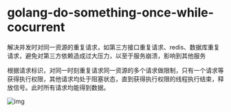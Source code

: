 # golang-do-something-once-while-cocurrent
解决并发时对同一资源的重复请求，如第三方接口重复请求、redis、数据库重复请求，避免对第三方依赖造成过大压力，以至于服务崩溃，影响到其他服务

根据请求标识，对同一时刻重复请求同一资源的多个请求做限制，只有一个请求等获得执行权限，其他请求均处于阻塞状态，直到获得执行权限的线程执行结束，释放信号。此时所有请求均能得到数据。

![img](https://github.com/abusizhishen/justOnceWhileCocurrent/blob/master/example.jpg?raw=true)
